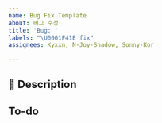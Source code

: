 ```yaml
---
name: Bug Fix Template
about: 버그 수정
title: 'Bug: '
labels: "\U0001F41E fix"
assignees: Kyxxn, N-Joy-Shadow, Sonny-Kor

---
```


## 🐛 Description

## To-do
